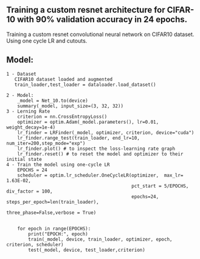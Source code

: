 ## Training a custom resnet architecture for CIFAR-10 with 90% validation accuracy in 24 epochs. 

Training a custom resnet convolutional neural network on CIFAR10 dataset. Using one cycle LR and cutouts.

## Model:

    1 - Dataset
       CIFAR10 dataset loaded and augmented
       train_loader,test_loader = dataloader.load_dataset()

    2 - Model:
        _model = Net_10.to(device)
        summary(_model, input_size=(3, 32, 32))
    3 - Lerning Rate
        criterion = nn.CrossEntropyLoss()
        optimizer = optim.Adam(_model.parameters(), lr=0.01, weight_decay=1e-4)
        lr_finder = LRFinder(_model, optimizer, criterion, device="cuda")
        lr_finder.range_test(train_loader, end_lr=10, num_iter=200,step_mode="exp")
        lr_finder.plot() # to inspect the loss-learning rate graph
        lr_finder.reset() # to reset the model and optimizer to their initial state
    4 - Train the model using one-cycle LR
        EPOCHS = 24
        scheduler = optim.lr_scheduler.OneCycleLR(optimizer,  max_lr= 1.63E-02,
                                                  pct_start = 5/EPOCHS, div_factor = 100,
                                                  epochs=24, steps_per_epoch=len(train_loader),
                                                  three_phase=False,verbose = True)


        for epoch in range(EPOCHS):
            print("EPOCH:", epoch)
            train(_model, device, train_loader, optimizer, epoch, criterion, scheduler)
            test(_model, device, test_loader,criterion)
